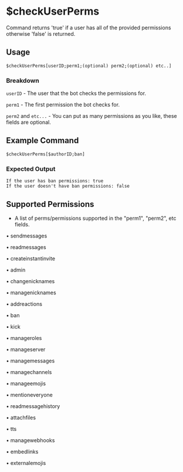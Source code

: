 # $checkUserPerms
Command returns 'true' if a user has all of the provided permissions otherwise 'false' is returned.

## Usage
```$checkUserPerms[userID;perm1;(optional) perm2;(optional) etc..]```

### Breakdown
`userID` - The user that the bot checks the permissions for.

`perm1` - The first permission the bot checks for.

`perm2` and `etc...` - You can put as many permissions as you like, these fields are optional.

## Example Command
```$checkUserPerms[$authorID;ban]```

### Expected Output
```
If the user has ban permissions: true
If the user doesn't have ban permissions: false
```

## Supported Permissions
-   A list of perms/permissions supported in the "perm1", "perm2", etc fields.

• sendmessages 

• readmessages

• createinstantinvite

• admin

• changenicknames

• managenicknames

• addreactions

• ban

• kick

• manageroles

• manageserver

• managemessages

• managechannels

• manageemojis

• mentioneveryone

• readmessagehistory

• attachfiles

• tts

• managewebhooks

• embedlinks

• externalemojis
